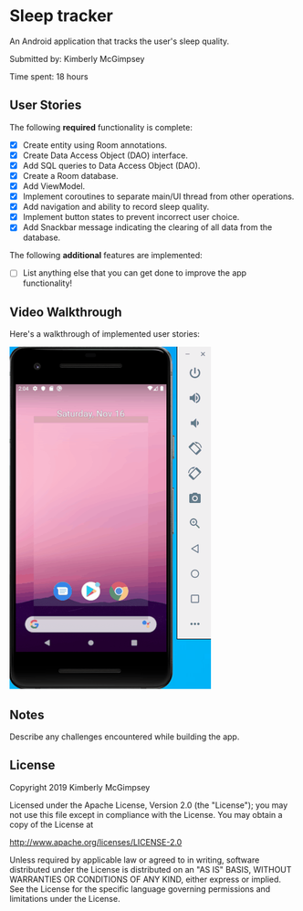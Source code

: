 # Sleep tracker

An Android application that tracks the user's sleep quality.

Submitted by: Kimberly McGimpsey

Time spent: 18 hours

## User Stories

The following **required** functionality is complete:

* [x] Create entity using Room annotations.
* [x] Create Data Access Object (DAO) interface.
* [x] Add SQL queries to Data Access Object (DAO).
* [x] Create a Room database.
* [x] Add ViewModel.
* [x] Implement coroutines to separate main/UI thread from other operations.
* [x] Add navigation and ability to record sleep quality.
* [x] Implement button states to prevent incorrect user choice.
* [x] Add Snackbar message indicating the clearing of all data from the database.

The following **additional** features are implemented:

* [ ] List anything else that you can get done to improve the app functionality!

## Video Walkthrough 

Here's a walkthrough of implemented user stories:

<img src='SleepTracker.Demo.gif' title='Sleep Tracker animated demo' alt='Sleep Tracker demo' />

## Notes

Describe any challenges encountered while building the app.

## License

Copyright 2019 Kimberly McGimpsey

Licensed under the Apache License, Version 2.0 (the "License");
you may not use this file except in compliance with the License.
You may obtain a copy of the License at

http://www.apache.org/licenses/LICENSE-2.0

Unless required by applicable law or agreed to in writing, software
distributed under the License is distributed on an "AS IS" BASIS,
WITHOUT WARRANTIES OR CONDITIONS OF ANY KIND, either express or implied.
See the License for the specific language governing permissions and
limitations under the License.
